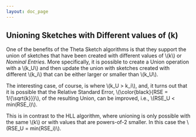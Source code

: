 ```yaml
---
layout: doc_page
---
```

<!--
    Licensed to the Apache Software Foundation (ASF) under one
    or more contributor license agreements.  See the NOTICE file
    distributed with this work for additional information
    regarding copyright ownership.  The ASF licenses this file
    to you under the Apache License, Version 2.0 (the
    "License"); you may not use this file except in compliance
    with the License.  You may obtain a copy of the License at

      http://www.apache.org/licenses/LICENSE-2.0

    Unless required by applicable law or agreed to in writing,
    software distributed under the License is distributed on an
    "AS IS" BASIS, WITHOUT WARRANTIES OR CONDITIONS OF ANY
    KIND, either express or implied.  See the License for the
    specific language governing permissions and limitations
    under the License.
-->
## Unioning Sketches with Different values of \(k\)

<p>One of the benefits of the Theta Sketch algorithms is that they support the union of sketches that have been created with different values of \(k\) or <i>Nominal Entries</i>. More specifically, it is possible to create a Union operation with a \(k_U\) and then update the union with sketches created with different \(k_i\) that can be either larger or smaller than \(k_U\).</p>

<p>The interesting case, of course, is where \(k_U &gt; k_i\), and, it turns out that it is possible that the Relative Standard Error, \(\color{black}{RSE = 1/{\sqrt{k}}}\), of the resulting Union, can be improved, 
i.e., \(RSE_U &lt; min(RSE_i)\).</p>

<p>This is in contrast to the HLL algorithm, where unioning is only possible with the same \(k\) or with values that are powers-of-2 smaller. 
In this case the \(RSE_U = min(RSE_i)\).</p>

